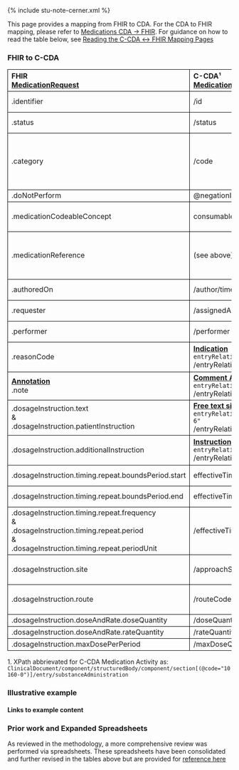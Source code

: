 <style>
td, th {
   border: 1px solid black!important;
}
</style>

{% include stu-note-cerner.xml %}

This page provides a mapping from FHIR to CDA. For the CDA to FHIR mapping, please refer to [Medications CDA → FHIR](./CF-medications.html). For guidance on how to read the table below, see [Reading the C-CDA ↔ FHIR Mapping Pages](./mappingGuidance.html)

### FHIR to C-CDA

|FHIR<br>[MedicationRequest](http://hl7.org/fhir/us/core/StructureDefinition-us-core-medicationrequest.html)|C-CDA¹<br>[Medication Activity substanceAdministration](http://hl7.org/cda/stds/ccda/draft1/StructureDefinition-2.16.840.1.113883.10.20.22.4.16.html)|Transform Steps|
|:----|:----|:----|
|.identifier|/id|[CDA id ↔ FHIR identifier](mappingGuidance.html#cda-id--fhir-identifier)|
|.status|/status|[FHIR status → CDA statusCode](ConceptMap-FC-MedicationStatus.html)|
|.category|/code|[CDA coding ↔ FHIR CodeableConcept](mappingGuidance.html#cda-coding--fhir-codeableconcept)<br/>code is not generally used in CDA|
|.doNotPerform|@negationInd||
|.medicationCodeableConcept|consumable/manufacturedProduct/manufacturedMaterial/code|[CDA coding ↔ FHIR CodeableConcept](mappingGuidance.html#cda-coding--fhir-codeableconcept)|
|.medicationReference|(see above)|CDA embeds medication codes directly inside medication activity|
|.authoredOn|/author/time|[CDA ↔ FHIR Time/Dates](mappingGuidance.html#cda--fhir-timedates)|
|.requester|/assignedAuthor|[CDA ↔ FHIR Provenance](mappingGuidance.html#cda--fhir-provenance)|
|.performer|/performer|[CDA ↔ FHIR Provenance](mappingGuidance.html#cda--fhir-provenance)|
|.reasonCode|**[Indication](http://hl7.org/cda/stds/ccda/draft1/StructureDefinition-2.16.840.1.113883.10.20.22.4.19.html)**<br/>```entryRelationship@typeCode="RSON"```<br/>/entryRelationship/observation/value|[CDA coding ↔ FHIR CodeableConcept](mappingGuidance.html#cda-coding--fhir-codeableconcept)|
|**[Annotation](https://hl7.org/fhir/datatypes.html#Annotation)**<br/>.note|**[Comment Activity](http://hl7.org/cda/stds/ccda/draft1/StructureDefinition-2.16.840.1.113883.10.20.22.4.64.html)**<br/>```entryRelationship/act/code@code="48767-8"```<br/>/entryRelationship/act/text||
|.dosageInstruction.text<br/>&<br/>.dosageInstruction.patientInstruction|**[Free text sig](http://hl7.org/cda/stds/ccda/draft1/StructureDefinition-2.16.840.1.113883.10.20.22.4.147.html)**<br/>```entryRelationship/substanceAdministration/code@code="76662-6"```<br/>/entryRelationship/substanceAdministration/text||
|.dosageInstruction.additionalInstruction|**[Instruction](http://hl7.org/cda/stds/ccda/draft1/StructureDefinition-2.16.840.1.113883.10.20.22.4.20.html)**<br/>```entryRelationship@typeCode="SUBJ"```<br/>/entryRelationship/act/code|[CDA coding ↔ FHIR CodeableConcept](mappingGuidance.html#cda-coding--fhir-codeableconcept)|
|.dosageInstruction.timing.repeat.boundsPeriod.start|effectiveTime[0]/low|[CDA ↔ FHIR Time/Dates](mappingGuidance.html#cda--fhir-timedates)v|
|.dosageInstruction.timing.repeat.boundsPeriod.end|effectiveTime[0]/high|[CDA ↔ FHIR Time/Dates](mappingGuidance.html#cda--fhir-timedates)|
|.dosageInstruction.timing.repeat.frequency<br/>&<br/>.dosageInstruction.timing.repeat.period<br/>&<br/>.dosageInstruction.timing.repeat.periodUnit<br/>|/effectiveTime[1]|This can be complex|
|.dosageInstruction.site|/approachSiteCode|[CDA coding ↔ FHIR CodeableConcept](mappingGuidance.html#cda-coding--fhir-codeableconcept)|
|.dosageInstruction.route|/routeCode|[CDA coding ↔ FHIR CodeableConcept](mappingGuidance.html#cda-coding--fhir-codeableconcept)|
|.dosageInstruction.doseAndRate.doseQuantity|/doseQuantity||
|.dosageInstruction.doseAndRate.rateQuantity|/rateQuantity||
|.dosageInstruction.maxDosePerPeriod|/maxDoseQuantity||

1\. XPath abbrievated for C-CDA Medication Activity as: <br/> ```ClinicalDocument/component/structuredBody/component/section[(@code="10160-0")]/entry/substanceAdministration```

### Illustrative example

#### Links to example content

### Prior work and Expanded Spreadsheets

As reviewed in the methodology, a more comprehensive review was performed via spreadsheets. These spreadsheets have been consolidated and further revised in the tables above but are provided for [reference here](https://github.com/HL7/ccda-on-fhir/blob/Feb2023/mappings/FC/FHIR-CCDA%20MedicationRequest.csv)